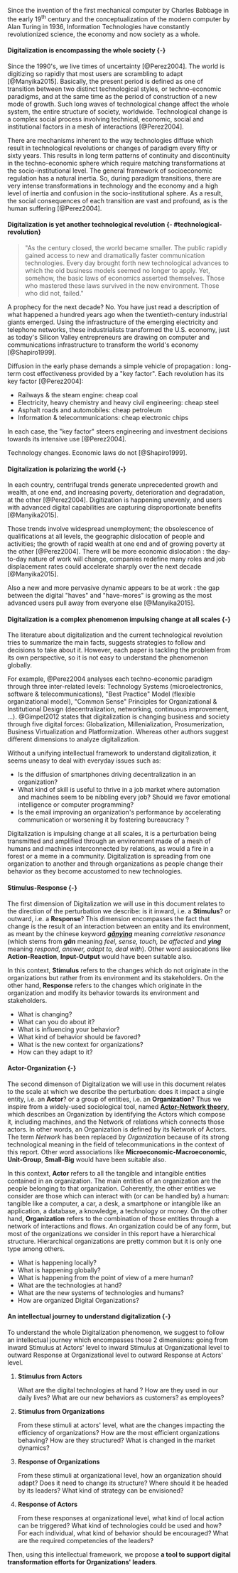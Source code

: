 Since the invention of the first mechanical computer by Charles Babbage in the early 19<sup>th</sup> century and the conceptualization of the modern computer by Alan Turing in 1936, Information Technologies have constantly revolutionized science, the economy and now society as a whole.

#### Digitalization is encompassing the whole society {-}

Since the 1990's, we live times of uncertainty [@Perez2004]. The world is digitizing so rapidly that most users are scrambling to adapt [@Manyika2015]. Basically, the present period is defined as one of transition between two distinct technological styles, or techno-economic paradigms, and at the same time as the period of construction of a new mode of growth. Such long waves of technological change affect the whole system, the entire structure of society, worldwide. Technological change is a complex social process involving technical, economic, social and institutional factors in a mesh of interactions [@Perez2004].

There are mechanisms inherent to the way technologies diffuse which result in technological revolutions or changes of paradigm every fifty or sixty years. This results in long term patterns of continuity and discontinuity in the techno-economic sphere which require matching transformations at the socio-institutional level. The general framework of socioeconomic regulation has a natural inertia. So, during paradigm transitions, there are very intense transformations in technology and the economy and a high level of inertia and confusion in the socio-institutional sphere. As a result, the social consequences of each transition are vast and profound, as is the human suffering [@Perez2004].

#### Digitalization is yet another technological revolution {- #technological-revolution}

> "As the century closed, the world became smaller. The public rapidly gained access to new and dramatically faster communication technologies. Every day brought forth new technological advances to which the old business models seemed no longer to apply. Yet, somehow, the basic laws of economics asserted themselves. Those who mastered these laws survived in the new environment. Those who did not, failed."

A prophecy for the next decade? No. You have just read a description of what happened a hundred years ago when the twentieth-century industrial giants emerged. Using the infrastructure of the emerging electricity and telephone networks, these industrialists transformed the U.S. economy, just as today's Silicon Valley entrepreneurs are drawing on computer and communications infrastructure to transform the world's economy [@Shapiro1999].

Diffusion in the early phase demands a simple vehicle of propagation : long-term cost effectiveness provided by a "key factor". Each revolution has its key factor [@Perez2004]:

- Railways & the steam engine: cheap coal
- Electricity, heavy chemistry and heavy civil engineering: cheap steel
- Asphalt roads and automobiles: cheap petroleum
- Information & telecommunications: cheap electronic chips

In each case, the "key factor" steers engineering and investment decisions towards its intensive use [@Perez2004].

Technology changes. Economic laws do not [@Shapiro1999].

#### Digitalization is polarizing the world {-}

In each country, centrifugal trends generate unprecedented growth and wealth, at one end, and increasing poverty, deterioration and degradation, at the other [@Perez2004]. Digitization is happening unevenly, and users with advanced digital capabilities are capturing disproportionate benefits [@Manyika2015].

Those trends involve widespread unemployment; the obsolescence of qualifications at all levels, the geographic dislocation of people and activities; the growth of rapid wealth at one end and of growing poverty at the other [@Perez2004]. There will be more economic dislocation : the day-to-day nature of work will change, companies redefine many roles and job displacement rates could accelerate sharply over the next decade [@Manyika2015].

Also a new and more pervasive dynamic appears to be at work : the gap between the digital "haves" and "have-mores" is growing as the most advanced users pull away from everyone else [@Manyika2015].

#### Digitalization is a complex phenomenon impulsing change at all scales {-}

The literature about digitalization and the current technological revolution tries to summarize the main facts, suggests strategies to follow and decisions to take about it. However, each paper is tackling the problem from its own perspective, so it is not easy to understand the phenomenon globally.

For example, @Perez2004 analyses each techno-economic paradigm through three inter-related levels: Technology Systems (microelectronics, software & telecommunications), "Best Practice" Model (flexible organizational model), "Common Sense" Principles for Organizational & Institutional Design (decentralization, networking, continuous improvement, ...). @Gimpel2012 states that digitalization is changing business and society through five digital forces: Globalization, Millenialization, Prosumerization, Business Virtualization and Platformization. Whereas other authors suggest different dimensions to analyze digitalization.

Without a unifying intellectual framework to understand digitalization, it seems uneasy to deal with everyday issues such as:

- Is the diffusion of smartphones driving decentralization in an organization?
- What kind of skill is useful to thrive in a job market where automation and machines seem to be nibbling every job? Should we favor emotional intelligence or computer programming?
- Is the email improving an organization's performance by accelerating communication or worsening it by fostering bureaucracy ?

Digitalization is impulsing change at all scales, it is a perturbation being transmitted and amplified through an environment made of a mesh of humans and machines interconnected by relations, as would a fire in a forest or a meme in a community. Digitalization is spreading from one organization to another and through organizations as people change their behavior as they become accustomed to new technologies.

#### Stimulus-Response {-}

The first dimension of Digitalization we will use in this document relates to the direction of the perturbation we describe: is it inward, i.e. a **Stimulus**? or outward, i.e. a **Response**? This dimension encompasses the fact that change is the result of an interaction between an entity and its environment, as meant by the chinese keyword [**_gǎnyìng_**](https://en.wikipedia.org/wiki/Ganying) meaning _correlative resonance_ (which stems from **_gǎn_** meaning _feel, sense, touch, be affected_ and **_yìng_** meaning _respond, answer, adapt to, deal with_). Other word assiocations like **Action-Reaction**, **Input-Output** would have been suitable also.

In this context, **Stimulus** refers to the changes which do not originate in the organizations but rather from its environment and its stakeholders. On the other hand, **Response** refers to the changes which originate in the organization and modify its behavior towards its environment and stakeholders.

  - What is changing?
  - What can you do about it?
  - What is influencing your behavior?
  - What kind of behavior should be favored?
  - What is the new context for organizations?
  - How can they adapt to it?

#### Actor-Organization {-}

The second dimenson of Digitalization we will use in this document relates to the scale at which we describe the perturbation: does it impact a single entity, i.e. an **Actor**? or a group of entities, i.e. an **Organization**? Thus we inspire from a widely-used sociological tool, named [**Actor-Network theory**](https://en.wikipedia.org/wiki/Actor%E2%80%93network_theory), which describes an Organization by identifying the Actors which compose it, including machines, and the Network of relations which connects those actors. In other words, an Organization is defined by its Network of Actors. The term _Network_ has been replaced by _Organization_ because of its strong technological meaning in the field of telecommunications in the context of this report. Other word associations like **Microeconomic-Macroeconomic**, **Unit-Group**, **Small-Big** would have been suitable also.

In this context, **Actor** refers to all the tangible and intangible entities contained in an organization. The main entities of an organization are the people belonging to that organization. Coherently, the other entities we consider are those which can interact with (or can be handled by) a human: tangible like a computer, a car, a desk, a smartphone or intangible like an application, a database, a knowledge, a technology or money. On the other hand, **Organization** refers to the combination of those entities through a network of interactions and flows. An organization could be of any form, but most of the organizations we consider in this report have a hierarchical structure. Hierarchical organizations are pretty common but it is only one type among others.

  - What is happening locally?
  - What is happening globally?
  - What is happening from the point of view of a mere human?
  - What are the technologies at hand?
  - What are the new systems of technologies and humans?
  - How are organized Digital Organizations?

#### An intellectual journey to understand digitalization {-}

To understand the whole Digitalization phenomenon, we suggest to follow an intellectual journey which encompasses those 2 dimensions: going from inward Stimulus at Actors' level to inward Stimulus at Organizational level to outward Response at Organizational level to outward Response at Actors' level.

1. **Stimulus from Actors**

    What are the digital technologies at hand ? How are they used in our daily lives? What are our new behaviors as customers? as employees?

2. **Stimulus from Organizations**

    From these stimuli at actors' level, what are the changes impacting the efficiency of organizations? How are the most efficient organizations behaving? How are they structured? What is changed in the market dynamics?

3. **Response of Organizations**

    From these stimuli at organizational level, how an organization should adapt? Does it need to change its structure? Where should it be headed by its leaders? What kind of strategy can be envisioned?

4. **Response of Actors**

    From these responses at organizational level, what kind of local action can be triggered? What kind of technologies could be used and how? For each individual, what kind of behavior should be encouraged? What are the required competencies of the leaders?

Then, using this intellectual framework, we propose **a tool to support digital transformation efforts for Organizations' leaders**.
